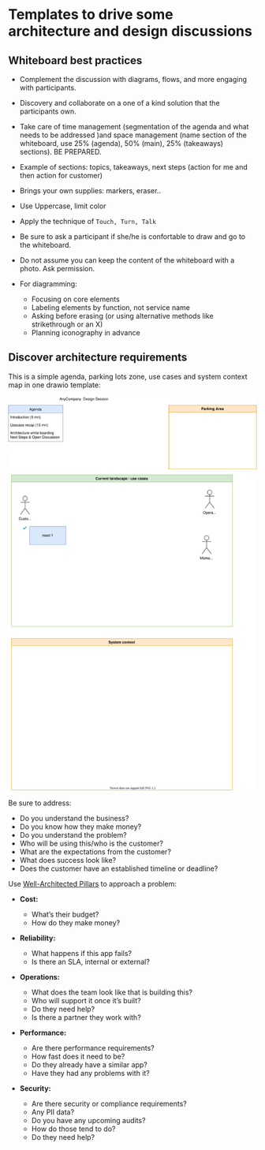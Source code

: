 # Templates to drive some architecture and design discussions

## Whiteboard best practices

* Complement the discussion with diagrams, flows, and more engaging with participants.
* Discovery and collaborate on a one of a kind solution that the participants own.
* Take care of time management (segmentation of the agenda and what needs to be addressed )and space management (name section of the whiteboard, use 25% (agenda), 50% (main), 25% (takeaways) sections). BE PREPARED. 
* Example of sections: topics, takeaways, next steps (action for me and then action for customer)
* Brings your own supplies: markers, eraser..
* Use Uppercase, limit color
* Apply the technique of `Touch, Turn, Talk`
* Be sure to ask a participant if she/he is confortable to draw and go to the whiteboard.
* Do not assume you can keep the content of the whiteboard with a photo. Ask permission.
* For diagramming:

    * Focusing on core elements
    * Labeling elements by function, not service name
    * Asking before erasing (or using alternative methods like strikethrough or an X)
    * Planning iconography in advance

## Discover architecture requirements

This is a simple agenda, parking lots zone, use cases and system context map in one drawio template:

![](./diagrams/architecture.drawio.svg)

Be sure to address:

* Do you understand the business? 
* Do you know how they make money?
* Do you understand the problem?
* Who will be using this/who is the customer?
* What are the expectations from the customer?
* What does success look like?
* Does the customer have an established timeline or deadline?

Use [Well-Architected Pillars](../sa/well-architectured.md) to approach a problem:

* **Cost:**

    * What’s their budget? 
    * How do they make money? 

* **Reliability:** 

    * What happens if this app fails? 
    * Is there an SLA, internal or external? 

* **Operations:**

    * What does the team look like that is building this? 
    * Who will support it once it’s built? 
    * Do they need help? 
    * Is there a partner they work with?

* **Performance:** 

    * Are there performance requirements? 
    * How fast does it need to be? 
    * Do they already have a similar app? 
    * Have they had any problems with it?

* **Security:**

    * Are there security or compliance requirements? 
    * Any PII data? 
    * Do you have any upcoming audits? 
    * How do those tend to do? 
    * Do they need help? 
